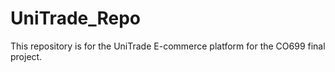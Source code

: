 # UniTrade_Repo
This repository is for the UniTrade E-commerce platform for the CO699 final project.
